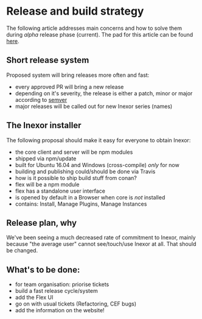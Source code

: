 # Release and build strategy
The following article addresses main concerns and how to solve them during _alpha_ release phase (current).
The pad for this article can be found [here](https://hackmd.io/IYDgzARgpuYLQE5gHYDGcAsIBMA2OwEEAZnCBACaoCMyFEYqUyQA#).

## Short release system
Proposed system will bring releases more often and fast:

- every approved PR will bring a new release
- depending on it's severity, the release is either a patch, minor or major according to [semver](http://semver.org/)
- major releases will be called out for new Inexor series (names)

## The Inexor installer
The following proposal should make it easy for everyone to obtain Inexor:

- the core client and server will be npm modules
 - shipped via npm/update
 - built for Ubuntu 16.04 and Windows (cross-compile) *only* for now
 - building and publishing could/should be done via Travis
  - how is it possible to ship build stuff from conan?
- flex will be a npm module
 - flex has a standalone user interface
 - is opened by default in a Browser when core is *not* installed
 - contains: Install, Manage Plugins, Manage Instances

## Release plan, why
We've been seeing a much decreased rate of commitment to Inexor, mainly because "the average user" cannot see/touch/use Inexor at all. That should be changed.

## What's to be done:

- for team organisation: priorise tickets
- build a fast release cycle/system
- add the Flex UI
- go on with usual tickets (Refactoring, CEF bugs)
- add the information on the website!
